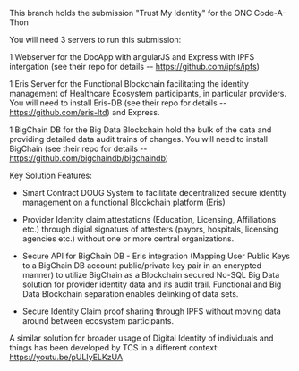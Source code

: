 This branch holds the submission "Trust My Identity" for the ONC Code-A-Thon

You will need 3 servers to run this submission:

1 Webserver for the DocApp with angularJS and Express with IPFS intergation (see their repo for details -- https://github.com/ipfs/ipfs)

1 Eris Server for the Functional Blockchain facilitating the identity management of Healthcare Ecosystem participants, in       particular providers. You will need to install Eris-DB (see their repo for details -- https://github.com/eris-ltd) and Express.

1 BigChain DB for the Big Data Blockchain hold the bulk of the data and providing detailed data audit trains of changes. You will need to install BigChain (see their repo for details -- https://github.com/bigchaindb/bigchaindb)

Key Solution Features:
- Smart Contract DOUG System to facilitate decentralized secure identity management on a functional Blockchain platform (Eris)

- Provider Identity claim attestations (Education, Licensing, Affiliations etc.) through digial signaturs of attesters (payors, hospitals, licensing agencies etc.) without one or more central organizations.

- Secure API for BigChain DB - Eris integration (Mapping User Public Keys to a BigChain DB account public/private key pair in an   encrypted manner) to utilize BigChain as a Blockchain secured No-SQL Big Data solution for provider identity data and its audit trail. Functional and Big Data Blockchain separation enables delinking of data sets.

- Secure Identity Claim proof sharing through IPFS without moving data around between ecosystem participants.

A similar solution for broader usage of Digital Identity of individuals and things has been developed by TCS in a different context: https://youtu.be/pULIyELKzUA  
